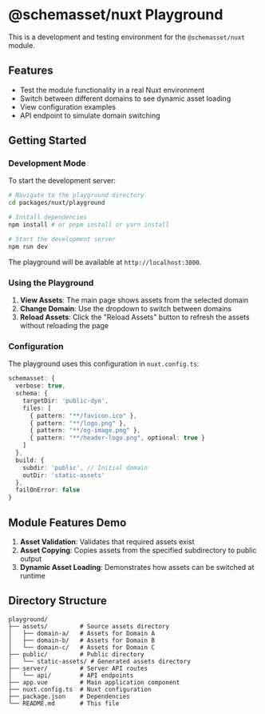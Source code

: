 # @schemasset/nuxt Playground

This is a development and testing environment for the `@schemasset/nuxt` module.

## Features

- Test the module functionality in a real Nuxt environment
- Switch between different domains to see dynamic asset loading
- View configuration examples
- API endpoint to simulate domain switching

## Getting Started

### Development Mode

To start the development server:

```bash
# Navigate to the playground directory
cd packages/nuxt/playground

# Install dependencies
npm install # or pnpm install or yarn install

# Start the development server
npm run dev
```

The playground will be available at `http://localhost:3000`.

### Using the Playground

1. **View Assets**: The main page shows assets from the selected domain
2. **Change Domain**: Use the dropdown to switch between domains
3. **Reload Assets**: Click the "Reload Assets" button to refresh the assets without reloading the page

### Configuration

The playground uses this configuration in `nuxt.config.ts`:

```ts
schemasset: {
  verbose: true,
  schema: {
    targetDir: 'public-dyn',
    files: [
      { pattern: "**/favicon.ico" },
      { pattern: "**/logo.png" },
      { pattern: "**/og-image.png" },
      { pattern: "**/header-logo.png", optional: true }
    ]
  },
  build: {
    subdir: 'public', // Initial domain
    outDir: 'static-assets'
  },
  failOnError: false
}
```

## Module Features Demo

1. **Asset Validation**: Validates that required assets exist
2. **Asset Copying**: Copies assets from the specified subdirectory to public output
3. **Dynamic Asset Loading**: Demonstrates how assets can be switched at runtime

## Directory Structure

```
playground/
├── assets/         # Source assets directory
│   ├── domain-a/   # Assets for Domain A
│   ├── domain-b/   # Assets for Domain B
│   └── domain-c/   # Assets for Domain C
├── public/         # Public directory
│   └── static-assets/ # Generated assets directory
├── server/         # Server API routes
│   └── api/        # API endpoints
├── app.vue         # Main application component
├── nuxt.config.ts  # Nuxt configuration
├── package.json    # Dependencies
└── README.md       # This file
```
